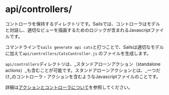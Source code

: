 # api/controllers/

コントローラを保持するディレクトリです。Sailsでは、コントローラはモデルと対話し、適切なビューを描画するためのロジックが含まれるJavascriptファイルです。

コマンドラインで`sails generate api cats`と打つことで、Sailsは適切なモデルに加えて`api/controllers/CatsController.js` のファイルを生成します。

`api/controllers`ディレクトリは、_スタンドアローンアクション（standalone actions）_も含むことが可能です。スタンドアローンアクションとは、_一つだけ_のコントローラ・アクションを含むようなJavascriptファイルのことです。


詳細は[アクションとコントローラについて](http://sailsjs-jp.org/documentation/concepts/actions-and-controllers)を参照してください。

<docmeta name="displayName" value="controllers">


